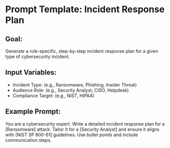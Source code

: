 # Prompt Template: Incident Response Plan

## Goal:
Generate a role-specific, step-by-step incident response plan for a given type of cybersecurity incident.

## Input Variables:
- Incident Type: (e.g., Ransomware, Phishing, Insider Threat)
- Audience Role: (e.g., Security Analyst, CISO, Helpdesk)
- Compliance Target: (e.g., NIST, HIPAA)

## Example Prompt:
You are a cybersecurity expert. Write a detailed incident response plan for a [Ransomware] attack. 
Tailor it for a [Security Analyst] and ensure it aligns with [NIST SP 800-61] guidelines. 
Use bullet points and include communication steps.
